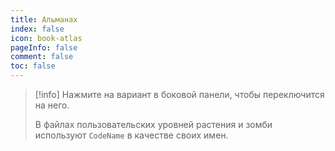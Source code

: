 ```yaml
---
title: Альманах
index: false
icon: book-atlas
pageInfo: false
comment: false
toc: false
---
```


> [!info]
> Нажмите на вариант в боковой панели, чтобы переключится на него.
>
> В файлах пользовательских уровней растения и зомби используют `CodeName` в качестве своих имен.

<script setup>
    import { onMounted } from 'vue';
    onMounted(() => {
        (window.adsbygoogle = window.adsbygoogle || []).push({});
    })
</script>

<Catalog />

<ins class="adsbygoogle"
style="display:block"
data-ad-client="ca-pub-2336226859954206"
data-ad-slot="6758794743"
data-ad-format="auto"
data-full-width-responsive="true"> </ins>